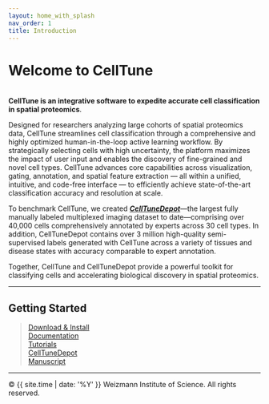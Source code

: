 ```yaml
---
layout: home_with_splash
nav_order: 1
title: Introduction
---
```


# Welcome to CellTune
&nbsp;  
**CellTune is an integrative software to expedite accurate cell classification in spatial proteomics**. 

Designed for researchers analyzing large cohorts of spatial proteomics data, CellTune streamlines cell classification through a comprehensive and highly optimized human-in-the-loop active learning workflow. By strategically selecting cells with high uncertainty, the platform maximizes the impact of user input and enables the discovery of fine-grained and novel cell types. CellTune advances core capabilities across visualization, gating, annotation, and spatial feature extraction — all within a unified, intuitive, and code-free interface — to efficiently achieve state-of-the-art classification accuracy and resolution at scale.

To benchmark CellTune, we created [***CellTuneDepot***](#celltunedepot)—the largest fully manually labeled multiplexed imaging dataset to date—comprising over 40,000 cells comprehensively annotated by experts across 30 cell types. In addition, CellTuneDepot contains over 3 million high-quality semi-supervised labels generated with CellTune across a variety of tissues and disease states with accuracy comparable to expert annotation.

Together, CellTune and CellTuneDepot provide a powerful toolkit for classifying cells and accelerating biological discovery in spatial proteomics.


---
## Getting Started
>[Download & Install](#download.md)  
>[Documentation](#documentation)  
>[Tutorials](#tutorials)  
>[CellTuneDepot](#celltunedepot)  
>[Manuscript](#citation)  

---
© {{ site.time | date: '%Y' }} Weizmann Institute of Science. All rights reserved.
